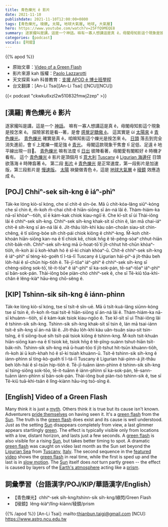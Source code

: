 ```yaml
---
title: 青色爍光 ê 影片
date: 2021-11-10
publishdate: 2021-11-10T12:00:00+0800
tags: [青色爍光, 稜鏡, 太陽, 地球大氣層, 地球, 大氣層]
hero: https://www.youtube.com/watch?v=25FfQ9MEQE8
summary: 逐家攏叫是講，這是一个神話。嘛有一寡人想講這是真 ê，毋閣毋知影這个現象是按怎來 ê。探險家若是看著是會足驕傲 ê。這其實是 ùi 太陽來 ê 青色爍光。
categories: [podcast]
vocals: [阿錕]
---
```


{{% apod %}}

- 原始文章：[Video of a Green Flash](https://apod.nasa.gov/apod/ap211110.html)
- 影片來源 kah 版權：[Paolo Lazzarotti](mailto:info@paololazzarotti.photo)
- 天文探索 kah 科普教育：[支援 APOD ê 博士班學程](https://asterisk.apod.com/viewtopic.php?f=28&t=41989)
- 台文翻譯：[An-Li Tsai][An-Li Tsai] ([NCU][NCU])

{{< podcast "ckwku6xzl2w510832fmwj2zep" >}}

## [漢羅] 青色爍光 ê 影片
逐家攏叫是講，這是一个 [神話][myth]。
嘛有一寡人想講這是真 ê，毋閣毋知影這个現象是按怎來 ê。
探險家若是看--著，是會 [感覺足驕傲 ê][pride themselves]。
這其實是 ùi [太陽來][Sun 1] ê [青色爍光][green flash 1]。
[青色爍光][green flash 2] 確實是真 ê，咱嘛知影這个爍光是按怎來 ê。
[日頭][Sun 2] 落去到完全消失進前，會 tī 上尾爍一擺足強 ê [青光][green]。
毋閣這款現象干焦會 tī 足低、足遠 ê 地平線出現一目𥍉。
[青色爍光][green flash 3] 嘛有法度 tī [日出][Sun 3] 彼陣看著，毋閣愛有閣較好 ê 時機才看有。
這个 [青色爍光][green flash 4] ê 影片是頂個月 tī [意大利][Italy] [Tuscany][Tuscany] ê [Ligurian 海邊仔][Ligurian Sea] 日頭欲落海 ê 時陣翕著 ê。
第二段 [影片][featured video] ê [青色爍光][green flash 5] 是正常速度，第一段影片是加速版，第三段影片是 [慢速版][slow motion]。
[太陽][Sun 4] 袂變做青色 ê，這是 [地球大氣層][Earth's atmosphere] ê [稜鏡][prism] 效應造成 ê。

## [POJ] Chhiⁿ-sek sih-kng ê iáⁿ-phìⁿ
Ta̍k-ke lóng kiò-sī kóng, che sī chi̍t-ê sîn-ōe.
Mā ū chi̍t-kóa-lâng siūⁿ-kóng che sī chin ê, m̄-koh m̄-chai chit-ê hiān-siōng sī án-ná lâi ê.
Thàm-hiám-ka nā-sī khòaⁿ--tio̍h, sī ē kám-kak chiok kiau-ngō͘ ê.
Che kî-si̍t sī ùi Thài-iông lâi ê chhiⁿ-sek sih-kng.
Chhiⁿ-sek sih-kng khak-si̍t sī chin ê, lán mā chai-iáⁿ chit-ê sih-kng sī án-ná lâi ê.
Ji̍t-thâu lo̍h-khì kàu oân-choân siau-sit chìn-chêng, ē tī siōng-bóe sih chi̍t-pái chiok kiông ê chhiⁿ-kng.
M̄-koh chit-khoán hiān-siōng kan-na ē tī chiok kē, chiok hn̄g ê tē-pêng-sòaⁿ chhut-hiān chi̍t-ba̍k-nih.
Chhiⁿ-sek sih-kng mā ū-hoat-tō͘ tī ji̍t-chhut hit-chūn khòaⁿ-tio̍h, m̄-koh ài ū koh-khah hó ê sî-ki chiah khòaⁿ-ū.
Chit-ê chhiⁿ-sek sih-kng ê iáⁿ-phìⁿ sī téng-kò-goe̍h tī I-tá-lī Tuscany ê Ligurian hái-piⁿ-á ji̍t-thâu beh lo̍h-hái ê sî-chūn hip-tio̍h ê.
Tē-jī-tōaⁿ iáⁿ-phìⁿ ê chhiⁿ-sek sih-kng sī chèng-siông sok-tō͘, tē-it-tōaⁿ ê iáⁿ-phìⁿ sī ka-sok-pán, tē-saⁿ-tōaⁿ iáⁿ-phìⁿ sī bān-sok-pán.
Thài-iông bōe piàn-chò chhiⁿ-sek ê, che sī Tē-kiû tōa-khì-chân ê lêng-kiàⁿ hāu-èng chō-sêng ê.

## [KIP] Tshinn-sik sih-kng ê iánn-phìnn
Ta̍k-ke lóng kiò-sī kóng, tse sī tsi̍t-ê sîn-uē.
Mā ū tsi̍t-kuá-lâng siūnn-kóng tse sī tsin ê, m̄-koh m̄-tsai tsit-ê hiān-siōng sī án-ná lâi ê.
Thàm-hiám-ka nā-sī khuànn--tio̍h, sī ē kám-kak tsiok kiau-ngōo ê.
Tse kî-si̍t sī uì Thài-iông lâi ê tshinn-sik sih-kng.
Tshinn-sik sih-kng khak-si̍t sī tsin ê, lán mā tsai-iánn tsit-ê sih-kng sī án-ná lâi ê.
Ji̍t-thâu lo̍h-khì kàu uân-tsuân siau-sit tsìn-tsîng, ē tī siōng-bué sih tsi̍t-pái tsiok kiông ê tshinn-kng.
M̄-koh tsit-khuán hiān-siōng kan-na ē tī tsiok kē, tsiok hn̄g ê tē-pîng-suànn tshut-hiān tsi̍t-ba̍k-nih.
Tshinn-sik sih-kng mā ū-huat-tōo tī ji̍t-tshut hit-tsūn khuànn-tio̍h, m̄-koh ài ū koh-khah hó ê sî-ki tsiah khuànn-ū.
Tsit-ê tshinn-sik sih-kng ê iánn-phìnn sī tíng-kò-gue̍h tī I-tá-lī Tuscany ê Ligurian hái-pinn-á ji̍t-thâu beh lo̍h-hái ê sî-tsūn hip-tio̍h ê.
Tē-jī-tuānn iánn-phìnn ê tshinn-sik sih-kng sī tsìng-siông sok-tōo, tē-it-tuānn ê iánn-phìnn sī ka-sok-pán, tē-sann-tuānn iánn-phìnn sī bān-sok-pán.
Thài-iông buē piàn-tsò tshinn-sik ê, tse sī Tē-kiû tuā-khì-tsân ê lîng-kiànn hāu-ìng tsō-sîng ê.

## [English] Video of a Green Flash
Many think it is just a [myth][myth].
Others think it is true but its cause isn't known.
Adventurers [pride themselves][pride themselves] on having seen it.
It's a [green flash][green flash 1] from the [Sun][Sun 1].
The truth is the [green flash][green flash 2] does exist and its cause is well understood.
Just as the setting [Sun][Sun 2] disappears completely from view, a last glimmer appears startlingly [green][green].
The effect is typically visible only from locations with a low, distant horizon, and lasts just a few seconds.
A [green flash][green flash 3] is also visible for a rising [Sun][Sun 3], but takes better timing to spot.
A dramatic [green flash][green flash 4] was caught on video last month as the Sun set beyond the [Ligurian Sea][Ligurian Sea] from [Tuscany][Tuscany], [Italy][Italy].
The second sequence in the [featured video][featured video] shows the [green flash][green flash 5] in real time, while the first is sped up and the last is in [slow motion][slow motion].
The [Sun][Sun 4] itself does *not* turn partly green -- the effect is caused by layers of the [Earth's atmosphere][Earth's atmosphere] acting like a [prism][prism].

## 詞彙學習（台語漢字/POJ/KIP/華語漢字/English）
- 【青色爍光】chhiⁿ-sek sih-kng/tshinn-sik sih-kng/綠閃/Green Flash
- 【稜鏡】lêng-kiàⁿ/lîng-kiànn/稜鏡/prism


{{% /apod %}}
[An-Li Tsai]: mailto:thianbun.taigi@gmail.com
[NCU]: https://www.astro.ncu.edu.tw

[myth]:https://www.mythweb.com
[pride themselves]:https://i.pinimg.com/originals/bf/f5/d0/bff5d074d399bdfec6071e9168398406.jpg
[green flash 1]:http://www.exo.net/~pauld/physics/atmospheric_optics/green_flash.html
[Sun 1]:https://solarsystem.nasa.gov/solar-system/sun/overview/
[green flash 2]:https://aty.sdsu.edu/
[Sun 2]:https://apod.nasa.gov/apod/fap/sun.html
[green]:https://en.wikipedia.org/wiki/Green
[green flash 3]:http://hyperphysics.phy-astr.gsu.edu/hbase/atmos/redsun.html
[Sun 3]:http://asterisk.apod.com/viewtopic.php?f=24&t=18012
[green flash 4]:https://apod.nasa.gov/apod/ap040321.html
[Ligurian Sea]:https://en.wikipedia.org/wiki/Ligurian_Sea
[Tuscany]:https://youtu.be/zworaQSsB-0
[Italy]:https://en.wikipedia.org/wiki/Italy
[featured video]:https://youtu.be/25FfQ9MEQE8
[green flash 5]:https://www.atoptics.co.uk/atoptics/gf1.htm
[slow motion]:https://apod.nasa.gov/apod/ap120723.html
[Sun 4]:https://apod.nasa.gov/apod/ap070129.html
[Earth's atmosphere]:https://spaceplace.nasa.gov/atmosphere/en/
[prism]:https://en.wikipedia.org/wiki/Dispersive_prism
